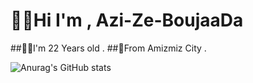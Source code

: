 # 👨‍💻Hi I'm , Azi-Ze-BoujaaDa

##🙋‍♂️I'm 22 Years old .
##🌄From Amizmiz City .

![Anurag's GitHub stats](https://github-readme-stats.vercel.app/api?username=anuraghazra&theme=dark&show_icons=true)
